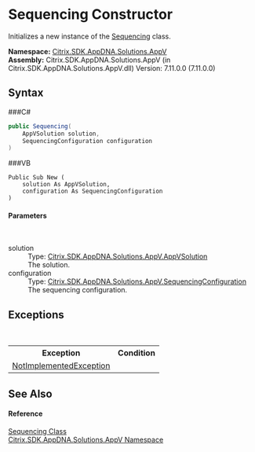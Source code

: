 # Sequencing Constructor 
 

Initializes a new instance of the <a href="T_Citrix_SDK_AppDNA_Solutions_AppV_Sequencing">Sequencing</a> class.

**Namespace:**&nbsp;<a href="N_Citrix_SDK_AppDNA_Solutions_AppV">Citrix.SDK.AppDNA.Solutions.AppV</a><br />**Assembly:**&nbsp;Citrix.SDK.AppDNA.Solutions.AppV (in Citrix.SDK.AppDNA.Solutions.AppV.dll) Version: 7.11.0.0 (7.11.0.0)

## Syntax

###C#
```csharp
public Sequencing(
	AppVSolution solution,
	SequencingConfiguration configuration
)
```

###VB
```vbnet
Public Sub New ( 
	solution As AppVSolution,
	configuration As SequencingConfiguration
)
```


#### Parameters
&nbsp;<dl><dt>solution</dt><dd>Type: <a href="T_Citrix_SDK_AppDNA_Solutions_AppV_AppVSolution">Citrix.SDK.AppDNA.Solutions.AppV.AppVSolution</a><br />The solution.</dd><dt>configuration</dt><dd>Type: <a href="T_Citrix_SDK_AppDNA_Solutions_AppV_SequencingConfiguration">Citrix.SDK.AppDNA.Solutions.AppV.SequencingConfiguration</a><br />The sequencing configuration.</dd></dl>

## Exceptions
&nbsp;<table><tr><th>Exception</th><th>Condition</th></tr><tr><td><a href="http://msdn2.microsoft.com/en-us/library/6byb74h9" target="_blank">NotImplementedException</a></td><td /></tr></table>

## See Also


#### Reference
<a href="T_Citrix_SDK_AppDNA_Solutions_AppV_Sequencing">Sequencing Class</a><br /><a href="N_Citrix_SDK_AppDNA_Solutions_AppV">Citrix.SDK.AppDNA.Solutions.AppV Namespace</a><br />
